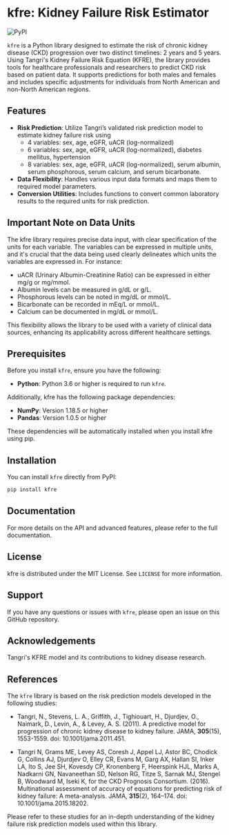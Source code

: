 # kfre: Kidney Failure Risk Estimator

![PyPI](https://img.shields.io/pypi/v/kfre.svg)

`kfre` is a Python library designed to estimate the risk of chronic kidney disease (CKD) progression over two distinct timelines: 2 years and 5 years. Using Tangri's Kidney Failure Risk Equation (KFRE), the library provides tools for healthcare professionals and researchers to predict CKD risk based on patient data. It supports predictions for both males and females and includes specific adjustments for individuals from North American and non-North American regions.


## Features

- **Risk Prediction**: Utilize Tangri’s validated risk prediction model to estimate kidney failure risk using
    - 4 variables: sex, age, eGFR, uACR (log-normalized)
    - 6 variables: sex, age, eGFR, uACR (log-normalized), diabetes mellitus, hypertension
    - 8 variables: sex, age, eGFR, uACR (log-normalized), serum albumin, serum phosphorous, serum calcium, and serum bicarbonate.
- **Data Flexibility**: Handles various input data formats and maps them to required model parameters.
- **Conversion Utilities**: Includes functions to convert common laboratory results to the required units for risk prediction.

## Important Note on Data Units
The kfre library requires precise data input, with clear specification of the units for each variable. The variables can be expressed in multiple units, and it's crucial that the data being used clearly delineates which units the variables are expressed in. For instance:

- uACR (Urinary Albumin-Creatinine Ratio) can be expressed in either mg/g or mg/mmol.
- Albumin levels can be measured in g/dL or g/L.
- Phosphorous levels can be noted in mg/dL or mmol/L.
- Bicarbonate can be recorded in mEq/L or mmol/L.
- Calcium can be documented in mg/dL or mmol/L.

This flexibility allows the library to be used with a variety of clinical data sources, enhancing its applicability across different healthcare settings.


## Prerequisites
Before you install `kfre`, ensure you have the following:

- **Python**: Python 3.6 or higher is required to run `kfre`.

Additionally, kfre has the following package dependencies:

- **NumPy**: Version 1.18.5 or higher
- **Pandas**: Version 1.0.5 or higher

These dependencies will be automatically installed when you install kfre using pip.

## Installation

You can install `kfre` directly from PyPI:

```bash
pip install kfre
```

## Documentation
For more details on the API and advanced features, please refer to the full documentation.

## License
kfre is distributed under the MIT License. See `LICENSE` for more information.

## Support
If you have any questions or issues with `kfre`, please open an issue on this GitHub repository.

## Acknowledgements
Tangri's KFRE model and its contributions to kidney disease research.

## References
The `kfre` library is based on the risk prediction models developed in the following studies:

- Tangri, N., Stevens, L. A., Griffith, J., Tighiouart, H., Djurdjev, O., Naimark, D., Levin, A., & Levey, A. S. (2011). A predictive model for progression of chronic kidney disease to kidney failure. JAMA, **305**(15), 1553-1559. doi: 10.1001/jama.2011.451.  

- Tangri N, Grams ME, Levey AS, Coresh J, Appel LJ, Astor BC, Chodick G, Collins AJ, Djurdjev O, Elley CR, Evans M, Garg AX, Hallan SI, Inker LA, Ito S, Jee SH, Kovesdy CP, Kronenberg F, Heerspink HJL, Marks A, Nadkarni GN, Navaneethan SD, Nelson RG, Titze S, Sarnak MJ, Stengel B, Woodward M, Iseki K, for the CKD Prognosis Consortium. (2016). Multinational assessment of accuracy of equations for predicting risk of kidney failure: A meta-analysis. JAMA, **315**(2), 164–174. doi: 10.1001/jama.2015.18202.


Please refer to these studies for an in-depth understanding of the kidney failure risk prediction models used within this library.


